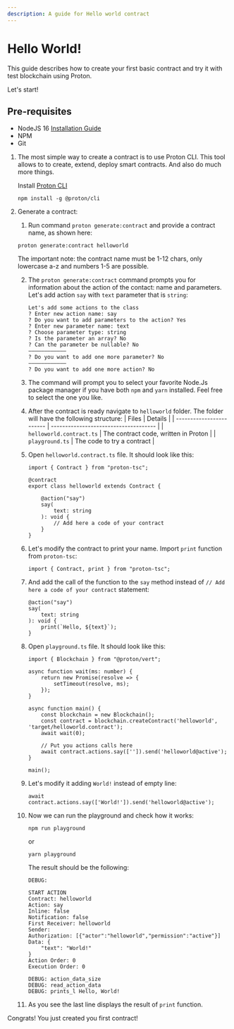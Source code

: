 ```yaml
---
description: A guide for Hello world contract
---
```


# Hello World!

This guide describes how to create your first basic contract and try it with test blockchain using Proton.

Let's start!

## Pre-requisites

- NodeJS 16 [Installation Guide](https://github.com/ProtonProtocol/proton-cli#install-nodejs)
- NPM
- Git


1. The most simple way to create a contract is to use Proton CLI. This tool allows to to create, extend, deploy smart contracts. And also do much more things.

    Install [Proton CLI](https://github.com/ProtonProtocol/proton-cli)
    ```
    npm install -g @proton/cli
    ```

2. Generate a contract:
    1. Run command `proton generate:contract` and provide a contract name, as shown here:
    ```
    proton generate:contract helloworld
    ```

    The important note: the contract name must be 1-12 chars, only lowercase a-z and numbers 1-5 are possible.

    2. The `proton generate:contract` command prompts you for information about the action of the contact: name and parameters. Let's add action `say` with `text` parameter that is `string`:
        ```
        Let's add some actions to the class
        ? Enter new action name: say
        ? Do you want to add parameters to the action? Yes
        ? Enter new parameter name: text
        ? Choose parameter type: string
        ? Is the parameter an array? No
        ? Can the parameter be nullable? No
        ————————————
        ? Do you want to add one more parameter? No
        ————————————
        ? Do you want to add one more action? No

        ```
    3. The command will prompt you to select your favorite Node.Js package manager if you have both `npm` and `yarn` installed. Feel free to select the one you like.
    4. After the contract is ready navigate to `helloworld` folder. The folder will have the following structure:
        | Files                    | Details                               |
        | ------------------------ | ------------------------------------- |
        | `helloworld.contract.ts` | The contract code, written in Proton  |
        | `playground.ts`          | The code to try a contract            |
    
    5. Open `helloworld.contract.ts` file. It should look like this:
        ```
        import { Contract } from "proton-tsc";

        @contract
        export class helloworld extends Contract {

            @action("say")
            say(
                text: string
            ): void {
                // Add here a code of your contract
            }
        }
        ```
    6. Let's modify the contract to print your name. Import `print` function from `proton-tsc`:
        ```
        import { Contract, print } from "proton-tsc";
        ```
    7. And add the call of the function to the `say` method instead of `// Add here a code of your contract` statement:
        ```
        @action("say")
        say(
            text: string
        ): void {
            print(`Hello, ${text}`);
        }
        ```
    8. Open `playground.ts` file. It should look like this:
        ```
        import { Blockchain } from "@proton/vert";

        async function wait(ms: number) {
            return new Promise(resolve => {
                setTimeout(resolve, ms);
            });
        }

        async function main() {
            const blockchain = new Blockchain();
            const contract = blockchain.createContract('helloworld', 'target/helloworld.contract');
            await wait(0);

            // Put you actions calls here
            await contract.actions.say(['']).send('helloworld@active');
        }

        main();
        ```
    9. Let's modify it adding `World!` instead of empty line:
        ```
        await contract.actions.say(['World!']).send('helloworld@active');
        ```
    10. Now we can run the playground and check how it works:
        ```
        npm run playground
        ```
        or
        ```
        yarn playground
        ```
        The result should be the following:
        ```
        DEBUG:

        START ACTION
        Contract: helloworld
        Action: say
        Inline: false
        Notification: false
        First Receiver: helloworld
        Sender:
        Authorization: [{"actor":"helloworld","permission":"active"}]
        Data: {
            "text": "World!"
        }
        Action Order: 0
        Execution Order: 0

        DEBUG: action_data_size
        DEBUG: read_action_data
        DEBUG: prints_l Hello, World!
        ```    
    11. As you see the last line displays the result of `print` function.

Congrats! You just created you first contract!



